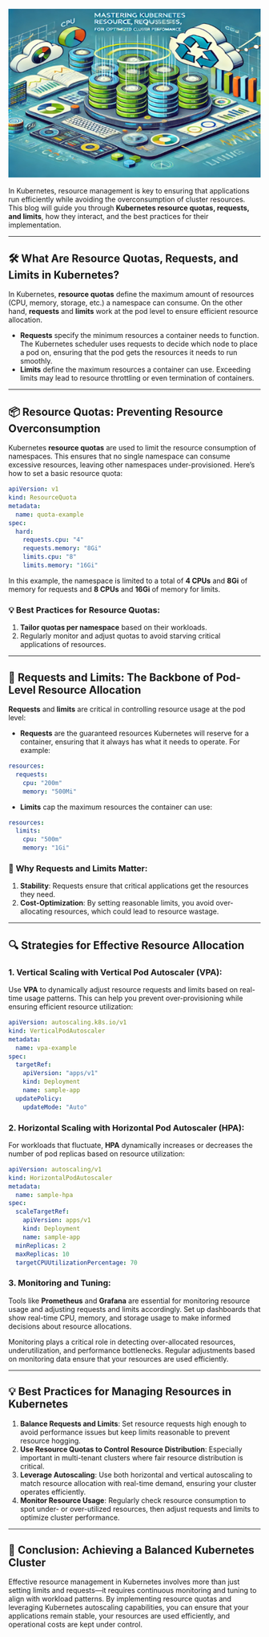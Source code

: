 
![Resource Quotas](https://github.com/AlertMend/AlertMend.io/blob/main/blogs/images/Resource_Quotas.png?raw=true)

In Kubernetes, resource management is key to ensuring that applications run efficiently while avoiding the overconsumption of cluster resources. This blog will guide you through **Kubernetes resource quotas, requests, and limits**, how they interact, and the best practices for their implementation.

---

## 🛠️ **What Are Resource Quotas, Requests, and Limits in Kubernetes?**

In Kubernetes, **resource quotas** define the maximum amount of resources (CPU, memory, storage, etc.) a namespace can consume. On the other hand, **requests** and **limits** work at the pod level to ensure efficient resource allocation.

- **Requests** specify the minimum resources a container needs to function. The Kubernetes scheduler uses requests to decide which node to place a pod on, ensuring that the pod gets the resources it needs to run smoothly.
- **Limits** define the maximum resources a container can use. Exceeding limits may lead to resource throttling or even termination of containers.

---

## 📦 **Resource Quotas: Preventing Resource Overconsumption**

Kubernetes **resource quotas** are used to limit the resource consumption of namespaces. This ensures that no single namespace can consume excessive resources, leaving other namespaces under-provisioned. Here’s how to set a basic resource quota:

```yaml
apiVersion: v1
kind: ResourceQuota
metadata:
  name: quota-example
spec:
  hard:
    requests.cpu: "4"
    requests.memory: "8Gi"
    limits.cpu: "8"
    limits.memory: "16Gi"
```

In this example, the namespace is limited to a total of **4 CPUs** and **8Gi** of memory for requests and **8 CPUs** and **16Gi** of memory for limits.

### 💡 **Best Practices for Resource Quotas**:
1. **Tailor quotas per namespace** based on their workloads.
2. Regularly monitor and adjust quotas to avoid starving critical applications of resources.

---

## 🚀 **Requests and Limits: The Backbone of Pod-Level Resource Allocation**

**Requests** and **limits** are critical in controlling resource usage at the pod level:

- **Requests** are the guaranteed resources Kubernetes will reserve for a container, ensuring that it always has what it needs to operate. For example:

```yaml
resources:
  requests:
    cpu: "200m"
    memory: "500Mi"
```

- **Limits** cap the maximum resources the container can use:

```yaml
resources:
  limits:
    cpu: "500m"
    memory: "1Gi"
```

### 🌟 **Why Requests and Limits Matter**:
1. **Stability**: Requests ensure that critical applications get the resources they need.
2. **Cost-Optimization**: By setting reasonable limits, you avoid over-allocating resources, which could lead to resource wastage.

---

## 🔍 **Strategies for Effective Resource Allocation**

### 1. **Vertical Scaling with Vertical Pod Autoscaler (VPA)**:
Use **VPA** to dynamically adjust resource requests and limits based on real-time usage patterns. This can help you prevent over-provisioning while ensuring efficient resource utilization:

```yaml
apiVersion: autoscaling.k8s.io/v1
kind: VerticalPodAutoscaler
metadata:
  name: vpa-example
spec:
  targetRef:
    apiVersion: "apps/v1"
    kind: Deployment
    name: sample-app
  updatePolicy:
    updateMode: "Auto"
```

### 2. **Horizontal Scaling with Horizontal Pod Autoscaler (HPA)**:
For workloads that fluctuate, **HPA** dynamically increases or decreases the number of pod replicas based on resource utilization:

```yaml
apiVersion: autoscaling/v1
kind: HorizontalPodAutoscaler
metadata:
  name: sample-hpa
spec:
  scaleTargetRef:
    apiVersion: apps/v1
    kind: Deployment
    name: sample-app
  minReplicas: 2
  maxReplicas: 10
  targetCPUUtilizationPercentage: 70
```

### 3. **Monitoring and Tuning**:
Tools like **Prometheus** and **Grafana** are essential for monitoring resource usage and adjusting requests and limits accordingly. Set up dashboards that show real-time CPU, memory, and storage usage to make informed decisions about resource allocations.

Monitoring plays a critical role in detecting over-allocated resources, underutilization, and performance bottlenecks. Regular adjustments based on monitoring data ensure that your resources are used efficiently.

---

## 💡 **Best Practices for Managing Resources in Kubernetes**

1. **Balance Requests and Limits**: Set resource requests high enough to avoid performance issues but keep limits reasonable to prevent resource hogging.
2. **Use Resource Quotas to Control Resource Distribution**: Especially important in multi-tenant clusters where fair resource distribution is critical.
3. **Leverage Autoscaling**: Use both horizontal and vertical autoscaling to match resource allocation with real-time demand, ensuring your cluster operates efficiently.
4. **Monitor Resource Usage**: Regularly check resource consumption to spot under- or over-utilized resources, then adjust requests and limits to optimize cluster performance.

---

## 🎯 **Conclusion: Achieving a Balanced Kubernetes Cluster**

Effective resource management in Kubernetes involves more than just setting limits and requests—it requires continuous monitoring and tuning to align with workload patterns. By implementing resource quotas and leveraging Kubernetes autoscaling capabilities, you can ensure that your applications remain stable, your resources are used efficiently, and operational costs are kept under control.



